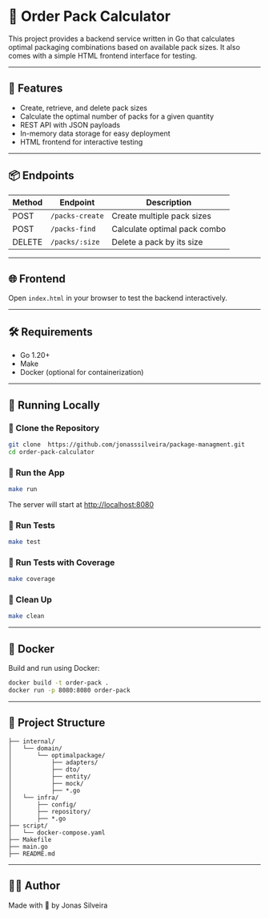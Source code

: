 # 🧮 Order Pack Calculator

This project provides a backend service written in Go that calculates optimal packaging combinations based on available pack sizes. It also comes with a simple HTML frontend interface for testing.

---

## 🚀 Features

- Create, retrieve, and delete pack sizes
- Calculate the optimal number of packs for a given quantity
- REST API with JSON payloads
- In-memory data storage for easy deployment
- HTML frontend for interactive testing

---

## 📦 Endpoints

| Method | Endpoint         | Description                      |
|--------|------------------|----------------------------------|
| POST   | `/packs-create`  | Create multiple pack sizes       |
| POST   | `/packs-find`    | Calculate optimal pack combo     |
| DELETE | `/packs/:size`   | Delete a pack by its size        |

---

## 🌐 Frontend

Open `index.html` in your browser to test the backend interactively.

---

## 🛠️ Requirements

- Go 1.20+
- Make
- Docker (optional for containerization)

---

## 🧪 Running Locally

### 🔹 Clone the Repository

```bash
git clone  https://github.com/jonasssilveira/package-managment.git
cd order-pack-calculator
```

### 🔹 Run the App

```bash
make run
```

The server will start at [http://localhost:8080](http://localhost:8080)

### 🔹 Run Tests

```bash
make test
```

### 🔹 Run Tests with Coverage

```bash
make coverage
```

### 🔹 Clean Up

```bash
make clean
```

---

## 🐳 Docker

Build and run using Docker:

```bash
docker build -t order-pack .
docker run -p 8080:8080 order-pack
```

---

## 📂 Project Structure

```
├── internal/
│   └── domain/
│       └── optimalpackage/
│           ├── adapters/
│           ├── dto/
│           ├── entity/
│           ├── mock/
│           ├── *.go
│   └── infra/
│       ├── config/
│       ├── repository/
│       ├── *.go
├── script/
│   └── docker-compose.yaml
├── Makefile
├── main.go
├── README.md
```

---

## 👨‍💻 Author

Made with 💚 by Jonas Silveira
